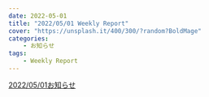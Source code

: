 ```yaml
---
date: 2022-05-01
title: "2022/05/01 Weekly Report"
cover: "https://unsplash.it/400/300/?random?BoldMage"
categories: 
    - お知らせ
tags:
    - Weekly Report
---
```



[2022/05/01お知らせ](pdf/20220501お知らせ.pdf)
<object data="pdf/20220501お知らせ.pdf" height="100%" width="100%"></object>


